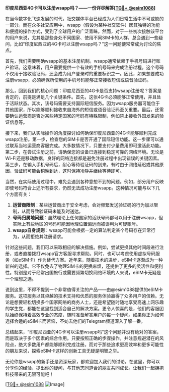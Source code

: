 **印度尼西亚4G卡可以注册wsapp吗？——一份详尽解答[[TG💪+ @esim1088](https://t.me/s/esim1088)]**

在当今数字化飞速发展的时代，社交媒体平台已经成为人们日常生活中不可或缺的一部分。而在众多社交应用中，wsapp（假设为某种社交软件）因其独特的功能和便捷的操作方式，受到了全球用户的广泛青睐。然而，对于一些初次接触该平台的用户来说，尤其是那些身处不同国家、使用不同SIM卡的人群，总会遇到一些疑问，比如“印度尼西亚的4G卡可以注册wsapp吗？”这一问题便常常成为讨论的焦点。

首先，我们需要明确wsapp的基本注册机制。wsapp通常依赖于手机号码进行账户验证。这意味着，用户需要提供一个有效的手机号码来完成注册过程。这个号码不仅用于接收验证码，还会成为用户登录时的重要标识之一。因此，如果想要成功注册wsapp，必须确保所使用的手机号码能够正常接收短信或语音验证码。

那么，回到我们的核心问题：印度尼西亚的4G卡是否支持wsapp注册呢？答案是肯定的，前提是满足几个关键条件。首先，这张4G卡必须能够正常使用，并且处于活跃状态。其次，该号码需要支持国际短信服务。因为wsapp服务器可能位于其他国家，所以能够顺利接收来自海外的短信或语音验证码至关重要。最后，还需要确认运营商是否对某些特定国家的号码有特殊限制，例如禁止接收外国发来的验证信息等。

接下来，我们从实际操作的角度探讨如何确保印度尼西亚的4G卡能够顺利完成wsapp注册。第一步，检查您的SIM卡是否开通了国际短信功能。这一步骤可以通过联系当地运营商客服完成。大多数情况下，只要支付少量费用即可激活此功能。第二步，在尝试注册之前，请确保您的设备已连接到稳定可靠的网络环境。无论是Wi-Fi还是移动数据，良好的网络连接都是避免注册过程中出现错误的关键因素。第三步，在输入手机号码后，耐心等待验证码的到来。有时由于网络延迟或其他原因，验证码可能会稍晚到达，这时保持冷静并继续等待即可。

当然，在实际使用过程中，难免会遇到各种意想不到的问题。例如，部分用户反映即使号码符合上述所有要求，仍然无法成功注册wsapp。这种情况可能与以下几个方面有关：

1. **运营商限制**：某些运营商出于安全考虑，会对频繁发送验证码的行为加以限制，从而导致验证码未能及时送达。
2. **号码归属地问题**：虽然理论上任何国家的活跃号码都可以用于注册wsapp，但实际上有些地区的号码可能因地理位置偏远而被误判为可疑账号。
3. **wsapp自身规则**：wsapp可能会根据一定的算法判定某个号码存在异常行为，从而拒绝其注册请求。

针对这些问题，我们可以采取相应的解决措施。例如，尝试更换其他时间段进行注册，或者直接拨打wsapp官方客服寻求帮助。同时，也可以考虑使用虚拟号码服务（如eSIM卡）作为替代方案。近年来，随着技术的进步，eSIM卡逐渐成为一种新兴的选择。它不仅免去了物理SIM卡的更换麻烦，还提供了更多的灵活性和便利性。特别是对于经常出国旅行或需要频繁切换网络环境的人来说，eSIM卡无疑是一个理想之选。

说到这里，不得不提到一个非常值得关注的产品——由@esim1088提供的eSIM卡服务。这项服务以其卓越的技术支持和优质的服务体验赢得了众多用户的信赖。无论是想要轻松切换多个国家网络的商务人士，还是希望随时随地享受高速上网乐趣的学生党，都能在这里找到适合自己的解决方案。更令人惊喜的是，他们的客服团队始终保持着高效专业的态度，随时准备解答用户的每一个疑问。如果你正为如何选择合适的eSIM卡而苦恼，不妨去他们的Telegram频道深入了解一番。

总结起来，“印度尼西亚的4G卡可以注册wsapp吗”这个问题并没有绝对的答案，而是取决于多个因素的综合作用。只要按照正确的步骤操作，并注意规避潜在的风险点，绝大多数用户都能够顺利完成注册。而对于那些追求更高效率和更多可能性的朋友来说，探索eSIM卡这样的创新工具无疑是明智之举。

无论你是wsapp的新手还是资深玩家，都欢迎加入我们的讨论。在这里，你可以分享你的经验，提出你的疑问，与其他志同道合的朋友共同成长。让我们一起拥抱科技带来的无限可能吧！

[[TG💪+ @esim1088](https://t.me/s/esim1088) ![Image](https://i.postimg.cc/4NQfJmqS/Snipaste-2025-05-13-00-14-12.png)]